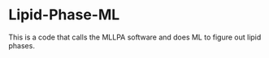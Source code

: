 # Lipid-Phase-ML
This is a code that calls the MLLPA software and does ML to figure out lipid phases.
